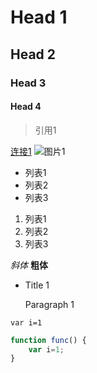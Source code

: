 # Head 1

## Head 2

### Head 3

#### Head 4

> 引用1

[连接1](http://www.baidu.com)
![图片1](https://www.koix-studio.cn/images/favicon.ico)

* 列表1
* 列表2
* 列表3

1. 列表1
2. 列表2
3. 列表3

*斜体*
**粗体**

* Title 1

    Paragraph 1

`var i=1`

```javascript
function func() {
    var i=1;
}
```
